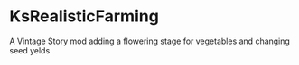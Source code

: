 # KsRealisticFarming
A Vintage Story mod adding a flowering stage for vegetables and changing seed yelds
